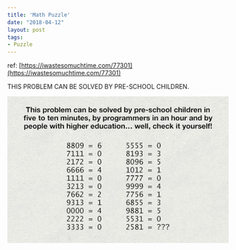 ```yaml
---
title: 'Math Puzzle'
date: "2018-04-12"
layout: post
tags:
- Puzzle
---
```


ref: [https://iwastesomuchtime.com/77301](https://iwastesomuchtime.com/77301)

THIS PROBLEM CAN BE SOLVED BY PRE-SCHOOL CHILDREN.

![math_puzzle](./math_puzzle.jpg)
